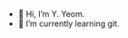 - 👋 Hi, I’m Y. Yeom.
- 🌱 I’m currently learning git.


<!---
yjyeom/yjyeom is a ✨ special ✨ repository because its `README.md` (this file) appears on your GitHub profile.
You can click the Preview link to take a look at your changes.
--->

